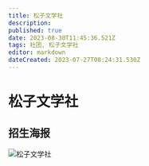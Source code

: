 ```yaml
---
title: 松子文学社
description: 
published: true
date: 2023-08-30T11:45:36.521Z
tags: 社团, 松子文学社
editor: markdown
dateCreated: 2023-07-27T08:24:31.530Z
---
```


# 松子文学社
## 招生海报
![松子文学社](https://s1.imagehub.cc/images/2023/08/18/41952bed6f8dbdf7a81467664f684a1a.jpeg)
